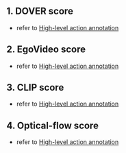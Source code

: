 ## 1. DOVER score
- refer to [High-level action annotation](./DOVER/README.md)

## 2. EgoVideo score
- refer to [High-level action annotation](./EgoVideo/README.md)

## 3. CLIP score
- refer to [High-level action annotation](./CLIP/README.md)

## 4. Optical-flow score
- refer to [High-level action annotation](./Optical-flow/README.md)
